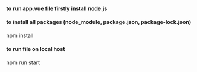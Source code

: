 #### to run app.vue file firstly install node.js 

#### to install all packages (node_module, package.json, package-lock.json)

npm install

#### to run file on local host

npm run start 



